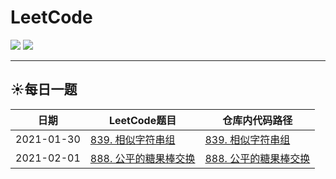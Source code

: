 # LeetCode

![](https://img.shields.io/badge/language-java-green)
![](https://img.shields.io/badge/language-golang-blue)

---

## :sunny:每日一题
| 日期 | LeetCode题目 | 仓库内代码路径 |
| --- | --- | --- |
| 2021-01-30 | [839. 相似字符串组](https://leetcode-cn.com/problems/similar-string-groups/) | [839. 相似字符串组](https://github.com/lxy1152/LeetCode/blob/java/src/main/java/xyz/lixiangyu/algorithm/common/SolutionQ839.java) |
| 2021-02-01 | [888. 公平的糖果棒交换](https://leetcode-cn.com/problems/fair-candy-swap/submissions/) | [888. 公平的糖果棒交换](https://github.com/lxy1152/LeetCode/blob/java/src/main/java/xyz/lixiangyu/algorithm/common/SolutionQ888.java) |

